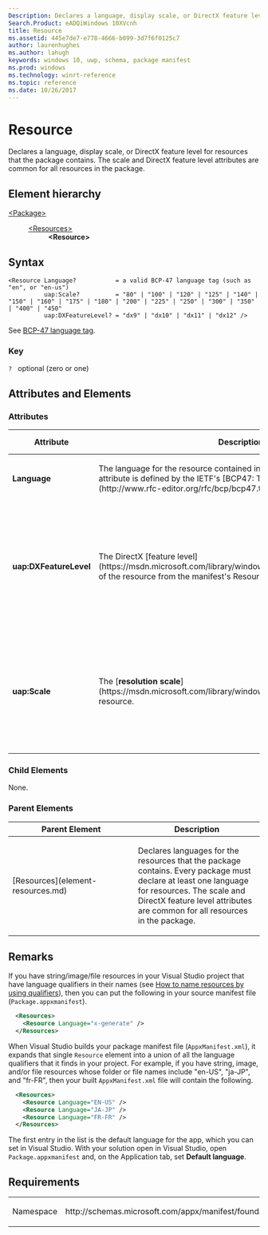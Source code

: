 ```yaml
---
Description: Declares a language, display scale, or DirectX feature level for resources that the package contains. The scale and DirectX feature level attributes are common for all resources in the package.
Search.Product: eADQiWindows 10XVcnh
title: Resource
ms.assetid: 445e7de7-e778-4666-b099-3d7f6f0125c7
author: laurenhughes
ms.author: lahugh
keywords: windows 10, uwp, schema, package manifest
ms.prod: windows
ms.technology: winrt-reference
ms.topic: reference
ms.date: 10/26/2017
---
```

<link rel="stylesheet" href="https://az835927.vo.msecnd.net/sites/uwp/Resources/css/custom.css">

# Resource

Declares a language, display scale, or DirectX feature level for resources that the package contains. The scale and DirectX feature level attributes are common for all resources in the package.

## Element hierarchy

<dl>
<dt><a href="element-package.md">&lt;Package&gt;</a></dt>
<dd>
<dl>
<dt><a href="element-resources.md">&lt;Resources&gt;</a></dt>
<dd><b>&lt;Resource&gt;</b></dd>
</dl>
</dd>
</dl>

## Syntax

```
<Resource Language?           = a valid BCP-47 language tag (such as "en", or "en-us")
          uap:Scale?          = "80" | "100" | "120" | "125" | "140" | "150" | "160" | "175" | "180" | "200" | "225" | "250" | "300" | "350" | "400" | "450"
          uap:DXFeatureLevel? = "dx9" | "dx10" | "dx11" | "dx12" />
```

See [BCP-47 language tag](http://go.microsoft.com/fwlink/p/?linkid=227302).

### Key

`?`   optional (zero or one)

## Attributes and Elements

### Attributes

<table>
<colgroup>
<col width="20%" />
<col width="20%" />
<col width="20%" />
<col width="20%" />
<col width="20%" />
</colgroup>
<thead>
<tr class="header">
<th>Attribute</th>
<th>Description</th>
<th>Data type</th>
<th>Required</th>
<th>Default value</th>
</tr>
</thead>
<tbody>
<tr class="odd">
<td><strong>Language</strong></td>
<td><p>The language for the resource contained in the package. The syntax of this attribute is defined by the IETF's [BCP47: Tags for Identifying Languages](http://www.rfc-editor.org/rfc/bcp/bcp47.txt).</p></td>
<td>language</td>
<td>No</td>
<td></td>
</tr>
<tr class="even">
<td><strong>uap:DXFeatureLevel</strong></td>
<td><p>The DirectX [feature level](https://msdn.microsoft.com/library/windows/desktop/ff476876#overview) of the resource from the manifest's Resources\Resource field.</p></td>
<td><p>This attribute can have one of the following values:</p>
<ul>
<li>dx9</li>
<li>dx10</li>
<li>dx11</li>
</ul></td>
<td>No</td>
<td></td>
</tr>
<tr class="odd">
<td><strong>uap:Scale</strong></td>
<td><p>The [<strong>resolution scale</strong>](https://msdn.microsoft.com/library/windows/apps/br226165) of the resource.</p></td>
<td>&quot;100&quot; | &quot;120&quot; | &quot;125&quot; | &quot;140&quot; | &quot;150&quot; | &quot;160&quot; | &quot;180&quot; | &quot;200&quot; | &quot;225&quot; | &quot;250&quot; | &quot;300&quot; | &quot;400&quot;</td>
<td>No</td>
<td></td>
</tr>
</tbody>
</table>

### Child Elements

None.

### Parent Elements

<table>
<colgroup>
<col width="50%" />
<col width="50%" />
</colgroup>
<thead>
<tr class="header">
<th>Parent Element</th>
<th>Description</th>
</tr>
</thead>
<tbody>
<tr class="odd">
<td>[Resources](element-resources.md)</td>
<td><p>Declares languages for the resources that the package contains. Every package must declare at least one language for resources. The scale and DirectX feature level attributes are common for all resources in the package.</p></td>
</tr>
</tbody>
</table>

## Remarks

If you have string/image/file resources in your Visual Studio project that have language qualifiers in their names (see [How to name resources by using qualifiers](/windows/uwp/app-resources/how-to-name-resources-by-using-qualifiers?branch=live)), then you can put the following in your source manifest file (`Package.appxmanifest`).

```xml
  <Resources>
    <Resource Language="x-generate" />
  </Resources>
```

When Visual Studio builds your package manifest file (`AppxManifest.xml`), it expands that single `Resource` element into a union of all the language qualifiers that it finds in your project. For example, if you have string, image, and/or file resources whose folder or file names include "en-US", "ja-JP", and "fr-FR", then your built `AppxManifest.xml` file will contain the following.

```xml
  <Resources>
    <Resource Language="EN-US" />
    <Resource Language="JA-JP" />
    <Resource Language="FR-FR" />
  </Resources>
```

The first entry in the list is the default language for the app, which you can set in Visual Studio. With your solution open in Visual Studio, open `Package.appxmanifest` and, on the Application tab, set **Default language**.

## Requirements

<table>
<colgroup>
<col width="50%" />
<col width="50%" />
</colgroup>
<tbody>
<tr class="odd">
<td><p>Namespace</p></td>
<td><p>http://schemas.microsoft.com/appx/manifest/foundation/windows10</p></td>
</tr>
</tbody>
</table>
